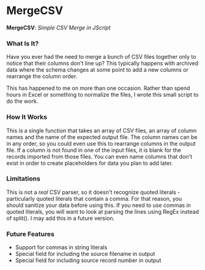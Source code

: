 MergeCSV
========
__MergeCSV__: *Simple CSV Merge in JScript*

### What Is It? ###
Have you ever had the need to merge a bunch of CSV files together only to notice
that their columns don't line up? This typically happens with archived data where
the schema changes at some point to add a new columns or rearrange the column order.

This has happened to me on more than one occasion. Rather than spend hours in
Excel or something to normalize the files, I wrote this small script to do the work.

### How It Works ###
This is a single function that takes an array of CSV files, an array of column names
and the name of the expected output file. The column names can be in any order, so
you could even use this to rearrange columns in the output file. If a column is not
found in one of the input files, it is blank for the records imported from those
files. You can even name columns that don't exist in order to create placeholders
for data you plan to add later.

### Limitations ###
This is not a *real* CSV parser, so it doesn't recognize quoted literals - particularly
quoted literals that contain a comma. For that reason, you should sanitize your data
before using this. If you need to use commas in quoted literals, you will want to look
at parsing the lines using RegEx instead of split(). I may add this in a future version.

### Future Features ###
* Support for commas in string literals
* Special field for including the source filename in output
* Special field for including source record number in output
